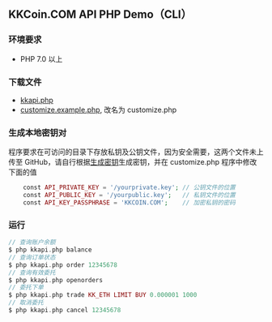 ## KKCoin.COM API PHP Demo（CLI）

### 环境要求

- PHP 7.0 以上

### 下载文件

- [kkapi.php](https://raw.githubusercontent.com/KKCoinEx/api-php-demo/master/src/kkapi.php)
- [customize.example.php](https://raw.githubusercontent.com/KKCoinEx/api-php-demo/master/src/customize.example.php), 改名为 customize.php

### 生成本地密钥对
程序要求在可访问的目录下存放私钥及公钥文件，因为安全需要，这两个文件未上传至 GitHub，请自行根据[生成密钥](https://github.com/KKCoinEx/api-wiki/wiki/Auth-D1.-generate-key-pair)生成密钥，并在 customize.php 程序中修改下面的值

```php
    const API_PRIVATE_KEY = '/yourprivate.key'; // 公钥文件的位置
    const API_PUBLIC_KEY = '/yourpublic.key';   // 私钥文件的位置
    const API_KEY_PASSPHRASE = 'KKCOIN.COM';    // 加密私钥的密码
```

### 运行

```php
// 查询账户余额
$ php kkapi.php balance
// 查询订单状态
$ php kkapi.php order 12345678
// 查询有效委托
$ php kkapi.php openorders  
// 委托下单
$ php kkapi.php trade KK_ETH LIMIT BUY 0.000001 1000
// 取消委托
$ php kkapi.php cancel 12345678
```
